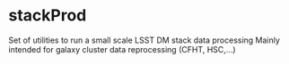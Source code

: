 # stackProd
Set of utilities to run a small scale LSST DM stack data processing
Mainly intended for galaxy cluster data reprocessing (CFHT, HSC,...)
